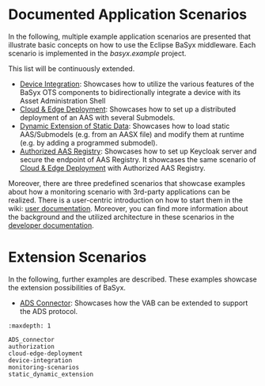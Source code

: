 # Documented Application Scenarios

In the following, multiple example application scenarios are presented that illustrate basic concepts on how to use the Eclipse BaSyx middleware. Each scenario is implemented in the *basyx.example* project.

This list will be continuously extended.


* [Device Integration](device-integration.md): Showcases how to utilize the various features of the BaSyx OTS components to bidirectionally integrate a device with its Asset Administration Shell
* [Cloud & Edge Deployment](cloud-edge-deployment.md): Showcases how to set up a distributed deployment of an AAS with several Submodels.
* [Dynamic Extension of Static Data](static_dynamic_extension.md): Showcases how to load static AAS/Submodels (e.g. from an AASX file) and modify them at runtime (e.g. by adding a programmed submodel).
* [Authorized AAS Registry](authorization.md): Showcases how to set up Keycloak server and secure the endpoint of AAS Registry. It showcases the same scenario of [Cloud & Edge Deployment](cloud-edge-deployment.md) with Authorized AAS Registry.

Moreover, there are three predefined scenarios that showcase examples about how a monitoring scenario with 3rd-party applications can be realized. There is a user-centric introduction on how to start them in the wiki: [user documentation](../user_documentation/monitoring_scenarios.md). Moreover, you can find more information about the background and the utilized architecture in these scenarios in the [developer documentation](monitoring_scenarios.md).

# Extension Scenarios
In the following, further examples are described. These examples showcase the extension possibilities of BaSyx.

* [ADS Connector](ADS_connector.md): Showcases how the VAB can be extended to support the ADS protocol.


```{toctree}
:maxdepth: 1

ADS_connector
authorization
cloud-edge-deployment
device-integration
monitoring-scenarios
static_dynamic_extension

```